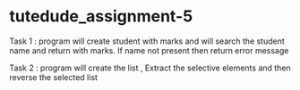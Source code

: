 # tutedude_assignment-5
Task 1 : program will create student with marks and will search the student name and return with marks.
 If name not present then return error message

Task 2 : program will create the list , Extract the selective elements and then reverse the selected list
